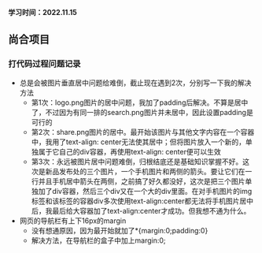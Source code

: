 **学习时间：2022.11.15**
## 尚合项目
### 打代码过程问题记录
* 总是会被图片垂直居中问题给难倒，截止现在遇到2次，分别写一下我的解决方法
  + 第1次：logo.png图片的居中问题，我加了padding后解决。不算是居中了，不过因为有同一排的search.png图片并未居中，因此设置padding是可行的
  + 第2次：share.png图片的居中。最开始该图片与其他文字内容在一个容器中，我用了text-align: center无法使其居中；但将图片放入一个新的，单独属于它自己的div容器，再使用text-align: center便可以生效
  + 第3次：永远被图片居中问题难倒，归根结底还是基础知识掌握不好。这次是新品发布处的三个图片，一个手机图片和两侧的箭头。要让它们在一行并且手机居中箭头在两侧，之前搞了好久都没好，这次是把三个图片单独加了div容器，然后三个div又在一个大的div里面。在对手机图片的img标签和该标签的容器div多次使用text-align:center都无法将手机图片居中后，我最后给大容器加了text-align:center才成功。但我想不通为什么。
* 网页的导航栏有上下16px的margin
  + 没有想通原因，因为最开始就加了*{margin:0;padding:0}
  + 解决方法，在导航栏的盒子中加上margin:0;